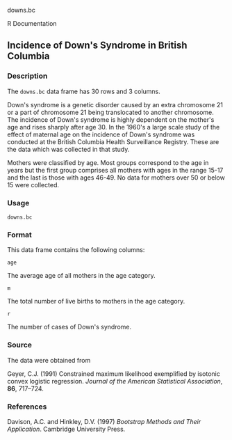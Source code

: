 downs.bc

R Documentation

##  Incidence of Down's Syndrome in British Columbia

### Description

The `downs.bc` data frame has 30 rows and 3 columns.

Down's syndrome is a genetic disorder caused by an extra chromosome 21 or a
part of chromosome 21 being translocated to another chromosome. The incidence
of Down's syndrome is highly dependent on the mother's age and rises sharply
after age 30. In the 1960's a large scale study of the effect of maternal age
on the incidence of Down's syndrome was conducted at the British Columbia
Health Surveillance Registry. These are the data which was collected in that
study.

Mothers were classified by age. Most groups correspond to the age in years but
the first group comprises all mothers with ages in the range 15-17 and the
last is those with ages 46-49. No data for mothers over 50 or below 15 were
collected.

### Usage

    
    downs.bc

### Format

This data frame contains the following columns:

`age`

The average age of all mothers in the age category.

`m`

The total number of live births to mothers in the age category.

`r`

The number of cases of Down's syndrome.

### Source

The data were obtained from

Geyer, C.J. (1991) Constrained maximum likelihood exemplified by isotonic
convex logistic regression. _Journal of the American Statistical Association_,
**86**, 717–724.

### References

Davison, A.C. and Hinkley, D.V. (1997) _Bootstrap Methods and Their
Application_. Cambridge University Press.

